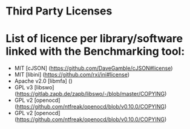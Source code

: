 Third Party Licenses
====================

# List of licence per library/software linked with the Benchmarking tool:

 - MIT [cJSON] (https://github.com/DaveGamble/cJSON#license)
 - MIT [libini] (https://github.com/rxi/ini#license)
 - Apache v2.0 [libmfa] ()
 - GPL v3 [libswo] (https://gitlab.zapb.de/zapb/libswo/-/blob/master/COPYING)
 - GPL v2 [openocd] (https://github.com/ntfreak/openocd/blob/v0.10.0/COPYING)
 - GPL v2 [openocd] (https://github.com/ntfreak/openocd/blob/v0.10.0/COPYING)

